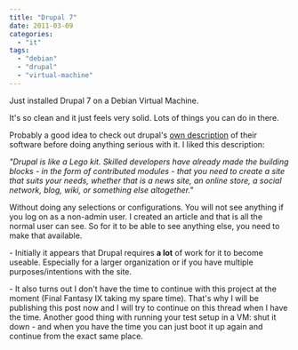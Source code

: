 ```yaml
---
title: "Drupal 7"
date: 2011-03-09
categories: 
  - "it"
tags: 
  - "debian"
  - "drupal"
  - "virtual-machine"
---
```


Just installed Drupal 7 on a Debian Virtual Machine.

It's so clean and it just feels very solid. Lots of things you can do in there.

Probably a good idea to check out drupal's [own description](http://drupal.org/getting-started/before/overview "drupal overview") of their software before doing anything serious with it. I liked this description:

_"Drupal is like a Lego kit. Skilled developers have already made the building blocks - in the form of contributed modules - that you need to create a site that suits your needs, whether that is a news site, an online store, a social network, blog, wiki, or something else altogether."_

Without doing any selections or configurations. You will not see anything if you log on as a non-admin user. I created an article and that is all the normal user can see. So for it to be able to see anything else, you need to make that available.

\- Initially it appears that Drupal requires **a lot** of work for it to become useable. Especially for a larger organization or if you have multiple purposes/intentions with the site.

\- It also turns out I don't have the time to continue with this project at the moment (Final Fantasy IX taking my spare time). That's why I will be publishing this post now and I will try to continue on this thread when I have the time. Another good thing with running your test setup in a VM: shut it down - and when you have the time you can just boot it up again and continue from the exact same place.
